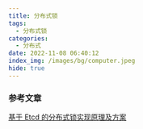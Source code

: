 ```yaml
---
title: 分布式锁
tags:
  - 分布式锁
categories:
  - 分布式
date: 2022-11-08 06:40:12
index_img: /images/bg/computer.jpeg
hide: true
---
```


### 参考文章

[基于 Etcd 的分布式锁实现原理及方案](https://learn.lianglianglee.com/%E4%B8%93%E6%A0%8F/%E5%88%86%E5%B8%83%E5%BC%8F%E4%B8%AD%E9%97%B4%E4%BB%B6%E5%AE%9E%E8%B7%B5%E4%B9%8B%E8%B7%AF%EF%BC%88%E5%AE%8C%EF%BC%89/10%20%E5%9F%BA%E4%BA%8E%20Etcd%20%E7%9A%84%E5%88%86%E5%B8%83%E5%BC%8F%E9%94%81%E5%AE%9E%E7%8E%B0%E5%8E%9F%E7%90%86%E5%8F%8A%E6%96%B9%E6%A1%88.md)